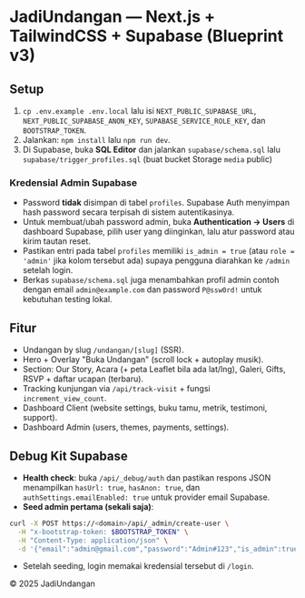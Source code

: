 # JadiUndangan — Next.js + TailwindCSS + Supabase (Blueprint v3)

## Setup
1) `cp .env.example .env.local` lalu isi `NEXT_PUBLIC_SUPABASE_URL`, `NEXT_PUBLIC_SUPABASE_ANON_KEY`, `SUPABASE_SERVICE_ROLE_KEY`, dan `BOOTSTRAP_TOKEN`.
2) Jalankan: `npm install` lalu `npm run dev`.
3) Di Supabase, buka **SQL Editor** dan jalankan `supabase/schema.sql` lalu `supabase/trigger_profiles.sql` (buat bucket Storage `media` public)

### Kredensial Admin Supabase
- Password **tidak** disimpan di tabel `profiles`. Supabase Auth menyimpan hash password secara terpisah di sistem autentikasinya.
- Untuk membuat/ubah password admin, buka **Authentication → Users** di dashboard Supabase, pilih user yang diinginkan, lalu atur password atau kirim tautan reset.
- Pastikan entri pada tabel `profiles` memiliki `is_admin = true` (atau `role = 'admin'` jika kolom tersebut ada) supaya pengguna diarahkan ke `/admin` setelah login.
- Berkas `supabase/schema.sql` juga menambahkan profil admin contoh dengan email `admin@example.com` dan password `P@ssw0rd!` untuk kebutuhan testing lokal.


## Fitur
- Undangan by slug `/undangan/[slug]` (SSR).
- Hero + Overlay "Buka Undangan" (scroll lock + autoplay musik).
- Section: Our Story, Acara (+ peta Leaflet bila ada lat/lng), Galeri, Gifts, RSVP + daftar ucapan (terbaru).
- Tracking kunjungan via `/api/track-visit` + fungsi `increment_view_count`.
- Dashboard Client (website settings, buku tamu, metrik, testimoni, support).
- Dashboard Admin (users, themes, payments, settings).

## Debug Kit Supabase
- **Health check**: buka `/api/_debug/auth` dan pastikan respons JSON menampilkan `hasUrl: true`, `hasAnon: true`, dan `authSettings.emailEnabled: true` untuk provider email Supabase.
- **Seed admin pertama (sekali saja)**:

```bash
curl -X POST https://<domain>/api/_admin/create-user \
  -H "x-bootstrap-token: $BOOTSTRAP_TOKEN" \
  -H "Content-Type: application/json" \
  -d '{"email":"admin@gmail.com","password":"Admin#123","is_admin":true}'
```

- Setelah seeding, login memakai kredensial tersebut di `/login`.


© 2025 JadiUndangan
